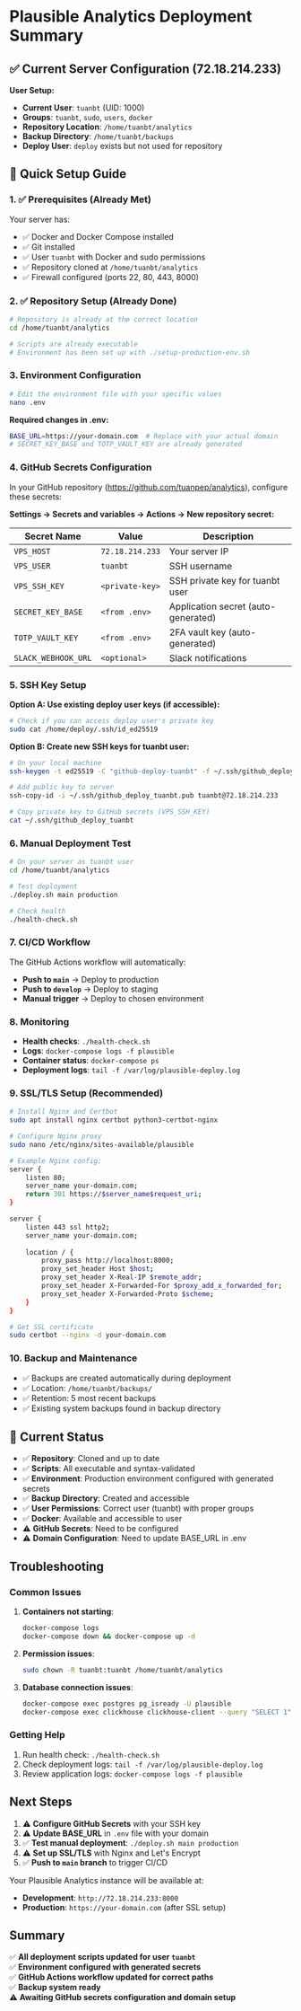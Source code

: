 # Plausible Analytics Deployment Summary

## ✅ Current Server Configuration (72.18.214.233)

**User Setup:**
- **Current User**: `tuanbt` (UID: 1000)
- **Groups**: `tuanbt`, `sudo`, `users`, `docker`
- **Repository Location**: `/home/tuanbt/analytics`
- **Backup Directory**: `/home/tuanbt/backups`
- **Deploy User**: `deploy` exists but not used for repository

## 🚀 Quick Setup Guide

### 1. ✅ Prerequisites (Already Met)

Your server has:
- ✅ Docker and Docker Compose installed
- ✅ Git installed
- ✅ User `tuanbt` with Docker and sudo permissions
- ✅ Repository cloned at `/home/tuanbt/analytics`
- ✅ Firewall configured (ports 22, 80, 443, 8000)

### 2. ✅ Repository Setup (Already Done)

```bash
# Repository is already at the correct location
cd /home/tuanbt/analytics

# Scripts are already executable
# Environment has been set up with ./setup-production-env.sh
```

### 3. Environment Configuration

```bash
# Edit the environment file with your specific values
nano .env
```

**Required changes in .env:**
```bash
BASE_URL=https://your-domain.com  # Replace with your actual domain
# SECRET_KEY_BASE and TOTP_VAULT_KEY are already generated
```

### 4. GitHub Secrets Configuration

In your GitHub repository (https://github.com/tuanpep/analytics), configure these secrets:

**Settings → Secrets and variables → Actions → New repository secret:**

| Secret Name | Value | Description |
|-------------|-------|-------------|
| `VPS_HOST` | `72.18.214.233` | Your server IP |
| `VPS_USER` | `tuanbt` | SSH username |
| `VPS_SSH_KEY` | `<private-key>` | SSH private key for tuanbt user |
| `SECRET_KEY_BASE` | `<from .env>` | Application secret (auto-generated) |
| `TOTP_VAULT_KEY` | `<from .env>` | 2FA vault key (auto-generated) |
| `SLACK_WEBHOOK_URL` | `<optional>` | Slack notifications |

### 5. SSH Key Setup

**Option A: Use existing deploy user keys (if accessible):**
```bash
# Check if you can access deploy user's private key
sudo cat /home/deploy/.ssh/id_ed25519
```

**Option B: Create new SSH keys for tuanbt user:**
```bash
# On your local machine
ssh-keygen -t ed25519 -C "github-deploy-tuanbt" -f ~/.ssh/github_deploy_tuanbt

# Add public key to server
ssh-copy-id -i ~/.ssh/github_deploy_tuanbt.pub tuanbt@72.18.214.233

# Copy private key to GitHub secrets (VPS_SSH_KEY)
cat ~/.ssh/github_deploy_tuanbt
```

### 6. Manual Deployment Test

```bash
# On your server as tuanbt user
cd /home/tuanbt/analytics

# Test deployment
./deploy.sh main production

# Check health
./health-check.sh
```

### 7. CI/CD Workflow

The GitHub Actions workflow will automatically:
- **Push to `main`** → Deploy to production
- **Push to `develop`** → Deploy to staging
- **Manual trigger** → Deploy to chosen environment

### 8. Monitoring

- **Health checks**: `./health-check.sh`
- **Logs**: `docker-compose logs -f plausible`
- **Container status**: `docker-compose ps`
- **Deployment logs**: `tail -f /var/log/plausible-deploy.log`

### 9. SSL/TLS Setup (Recommended)

```bash
# Install Nginx and Certbot
sudo apt install nginx certbot python3-certbot-nginx

# Configure Nginx proxy
sudo nano /etc/nginx/sites-available/plausible

# Example Nginx config:
server {
    listen 80;
    server_name your-domain.com;
    return 301 https://$server_name$request_uri;
}

server {
    listen 443 ssl http2;
    server_name your-domain.com;
    
    location / {
        proxy_pass http://localhost:8000;
        proxy_set_header Host $host;
        proxy_set_header X-Real-IP $remote_addr;
        proxy_set_header X-Forwarded-For $proxy_add_x_forwarded_for;
        proxy_set_header X-Forwarded-Proto $scheme;
    }
}

# Get SSL certificate
sudo certbot --nginx -d your-domain.com
```

### 10. Backup and Maintenance

- ✅ Backups are created automatically during deployment
- ✅ Location: `/home/tuanbt/backups/`
- ✅ Retention: 5 most recent backups
- ✅ Existing system backups found in backup directory

## 🔧 Current Status

- ✅ **Repository**: Cloned and up to date
- ✅ **Scripts**: All executable and syntax-validated
- ✅ **Environment**: Production environment configured with generated secrets
- ✅ **Backup Directory**: Created and accessible
- ✅ **User Permissions**: Correct user (tuanbt) with proper groups
- ✅ **Docker**: Available and accessible to user
- ⚠️ **GitHub Secrets**: Need to be configured
- ⚠️ **Domain Configuration**: Need to update BASE_URL in .env

## Troubleshooting

### Common Issues

1. **Containers not starting**:
   ```bash
   docker-compose logs
   docker-compose down && docker-compose up -d
   ```

2. **Permission issues**:
   ```bash
   sudo chown -R tuanbt:tuanbt /home/tuanbt/analytics
   ```

3. **Database connection issues**:
   ```bash
   docker-compose exec postgres pg_isready -U plausible
   docker-compose exec clickhouse clickhouse-client --query "SELECT 1"
   ```

### Getting Help

1. Run health check: `./health-check.sh`
2. Check deployment logs: `tail -f /var/log/plausible-deploy.log`
3. Review application logs: `docker-compose logs -f plausible`

## Next Steps

1. ⚠️ **Configure GitHub Secrets** with your SSH key
2. ⚠️ **Update BASE_URL** in `.env` file with your domain
3. ✅ **Test manual deployment**: `./deploy.sh main production`
4. ⚠️ **Set up SSL/TLS** with Nginx and Let's Encrypt
5. ✅ **Push to `main` branch** to trigger CI/CD

Your Plausible Analytics instance will be available at:
- **Development**: `http://72.18.214.233:8000`
- **Production**: `https://your-domain.com` (after SSL setup)

## Summary

✅ **All deployment scripts updated for user `tuanbt`**  
✅ **Environment configured with generated secrets**  
✅ **GitHub Actions workflow updated for correct paths**  
✅ **Backup system ready**  
⚠️ **Awaiting GitHub secrets configuration and domain setup**